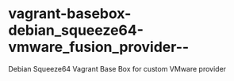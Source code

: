 vagrant-basebox-debian_squeeze64-vmware_fusion_provider--
=========================================================

Debian Squeeze64 Vagrant Base Box for custom VMware provider
